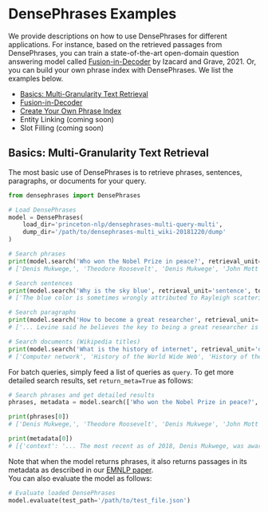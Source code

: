 # DensePhrases Examples

We provide descriptions on how to use DensePhrases for different applications.
For instance, based on the retrieved passages from DensePhrases, you can train a state-of-the-art open-domain question answering model called [Fusion-in-Decoder](https://arxiv.org/abs/2007.01282) by Izacard and Grave, 2021.
Or, you can build your own phrase index with DensePhrases.
We list the examples below.

* [Basics: Multi-Granularity Text Retrieval](#basics-multi-granularity-text-retrieval)
* [Fusion-in-Decoder](https://github.com/princeton-nlp/DensePhrases/tree/main/examples/fusion-in-decoder)
* [Create Your Own Phrase Index](https://github.com/princeton-nlp/DensePhrases/tree/main/examples/create-custom-index)
* Entity Linking (coming soon)
* Slot Filling (coming soon)

## Basics: Multi-Granularity Text Retrieval
The most basic use of DensePhrases is to retrieve phrases, sentences, paragraphs, or documents for your query.
```python
from densephrases import DensePhrases

# Load DensePhrases
model = DensePhrases(
    load_dir='princeton-nlp/densephrases-multi-query-multi',
    dump_dir='/path/to/densephrases-multi_wiki-20181220/dump'
)

# Search phrases
print(model.search('Who won the Nobel Prize in peace?', retrieval_unit='phrase', top_k=5))
# ['Denis Mukwege,', 'Theodore Roosevelt', 'Denis Mukwege', 'John Mott', 'Mother Teresa']

# Search sentences
print(model.search('Why is the sky blue', retrieval_unit='sentence', top_k=1))
# ['The blue color is sometimes wrongly attributed to Rayleigh scattering, which is responsible for the color of the sky.']

# Search paragraphs
print(model.search('How to become a great researcher', retrieval_unit='paragraph', top_k=1))
# ['... Levine said he believes the key to being a great researcher is having passion for research in and working on questions that the researcher is truly curious about. He said: "Have patience, persistence and enthusiasm and you’ll be fine."']

# Search documents (Wikipedia titles)
print(model.search('What is the history of internet', retrieval_unit='document', top_k=3))
# ['Computer network', 'History of the World Wide Web', 'History of the Internet']
```
For batch queries, simply feed a list of queries as ``query``.
To get more detailed search results, set ``return_meta=True`` as follows:
```python
# Search phrases and get detailed results
phrases, metadata = model.search(['Who won the Nobel Prize in peace?', 'Name products of Apple.'], retrieval_unit='phrase', return_meta=True)

print(phrases[0])
# ['Denis Mukwege,', 'Theodore Roosevelt', 'Denis Mukwege', 'John Mott', 'Muhammad Yunus', ...]

print(metadata[0])
# [{'context': '... The most recent as of 2018, Denis Mukwege, was awarded his Peace Prize in 2018. ...', 'title': ['List of black Nobel laureates'], 'doc_idx': 5433697, 'start_pos': 558, 'end_pos': 572, 'start_idx': 15, 'end_idx': 16, 'score': 99.670166015625, ..., 'answer': 'Denis Mukwege,'}, ...] 
```
Note that when the model returns phrases, it also returns passages in its metadata as described in our [EMNLP paper](https://arxiv.org/abs/2109.08133).<br>
You can also evaluate the model as follows:

```python
# Evaluate loaded DensePhrases
model.evaluate(test_path='/path/to/test_file.json')
```
